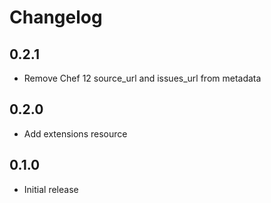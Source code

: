 # Changelog

## 0.2.1

- Remove Chef 12 source_url and issues_url from metadata

## 0.2.0

- Add extensions resource

## 0.1.0

- Initial release
